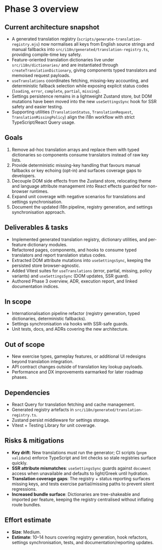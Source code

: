 # Phase 3 overview

## Current architecture snapshot
- A generated translation registry (`scripts/generate-translation-registry.mjs`) now normalises all keys from English source strings and manual fallbacks into `src/i18n/generated/translation-registry.ts`, providing compile-time key safety.
- Feature-oriented translation dictionaries live under `src/i18n/dictionaries/` and are instantiated through `createTranslationDictionary`, giving components typed translators and memoised request payloads.
- `useTranslations` coordinates fetching, missing-key accounting, and deterministic fallback selection while exposing explicit status codes (`loading`, `error`, `complete`, `partial`, `missing`).
- Settings persistence remains in a lightweight Zustand store, but DOM mutations have been moved into the new `useSettingsSync` hook for SSR safety and easier testing.
- Supporting utilities (`TranslationStatus`, `TranslationRequest`, `TranslationMissingPolicy`) align the i18n workflow with strict TypeScript/React Query usage.

## Goals
1. Remove ad-hoc translation arrays and replace them with typed dictionaries so components consume translators instead of raw key lists.
2. Provide deterministic missing-key handling that favours manual fallbacks or key echoing (opt-in) and surfaces coverage gaps to developers.
3. Decouple DOM side effects from the Zustand store, relocating theme and language attribute management into React effects guarded for non-browser runtimes.
4. Expand unit coverage with negative scenarios for translations and settings synchronisation.
5. Document the updated i18n pipeline, registry generation, and settings synchronisation approach.

## Deliverables & tasks
- Implemented generated translation registry, dictionary utilities, and per-feature dictionary modules.
- Refactored pages, components, and hooks to consume typed translators and report translation status codes.
- Extracted DOM attribute mutations into `useSettingsSync`, keeping the persisted store browser-agnostic.
- Added Vitest suites for `useTranslations` (error, partial, missing, policy variants) and `useSettingsSync` (DOM updates, SSR guard).
- Authored Phase 3 overview, ADR, execution report, and linked documentation indices.

## In scope
- Internationalisation pipeline refactor (registry generation, typed dictionaries, deterministic fallbacks).
- Settings synchronisation via hooks with SSR-safe guards.
- Unit tests, docs, and ADRs covering the new architecture.

## Out of scope
- New exercise types, gameplay features, or additional UI redesigns beyond translation integration.
- API contract changes outside of translation key lookup payloads.
- Performance and DX improvements earmarked for later roadmap phases.

## Dependencies
- React Query for translation fetching and cache management.
- Generated registry artefacts in `src/i18n/generated/translation-registry.ts`.
- Zustand persist middleware for settings storage.
- Vitest + Testing Library for unit coverage.

## Risks & mitigations
- **Key drift**: New translations must run the generator; CI scripts (`pnpm validate`) enforce TypeScript and lint checks so stale registries surface quickly.
- **SSR attribute mismatches**: `useSettingsSync` guards against `document` access when unavailable and defaults to light/Greek until hydration.
- **Translation coverage gaps**: The registry + status reporting surfaces missing keys, and tests exercise partial/missing paths to prevent silent regressions.
- **Increased bundle surface**: Dictionaries are tree-shakeable and imported per feature, keeping the registry centralised without inflating route bundles.

## Effort estimate
- **Size**: Medium.
- **Estimate**: 10–14 hours covering registry generation, hook refactors, settings synchronisation, tests, and documentation/reporting updates.
